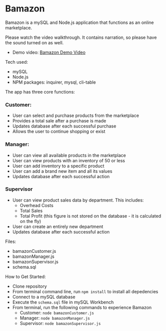 # Bamazon

Bamazon is a mySQL and Node.js application that functions as an online marketplace.

Please watch the video walkthrough. It contains narration, so please have the sound turned on as well.
* Demo video: [Bamazon Demo Video](https://drive.google.com/open?id=1iE_TABwLfDTecmOcuULW2LTd8QoRTjEc)

Tech used:
* mySQL
* Node.js
* NPM packages: inquirer, mysql, cli-table

The app has three core functions:

### Customer:
* User can select and purchase products from the marketplace
* Provides a total sale after a purchase is made
* Updates database after each successful purchase
* Allows the user to continue shopping or exist

### Manager:
* User can view all available products in the marketplace
* User can view products with an inventory of 50 or less
* User can add inventory to a specific product
* User can add a brand new item and all its values
* Updates database after each successful action

### Supervisor
* User can view product sales data by department. This includes:
    * Overhead Costs
    * Total Sales
    * Total Profit (this figure is not stored on the database - it is calculated on the fly)
* User can create an entirely new department
* Updates database after each successful action

Files:
* bamazonCustomer.js
* bamazonManager.js
* bamazonSupervisor.js
* schema.sql

How to Get Started:
* Clone repository
* From terminal command line, run `npm install` to install all depedencies
* Connect to a mySQL database
* Execute the `schema.sql` file in mySQL Workbench
* From terminal, run the following commands to experience Bamazon
    * Customer: `node bamazonCustomer.js`
    * Manager: `node bamazonManager.js`
    * Supervisor: `node bamazonSupervisor.js`
